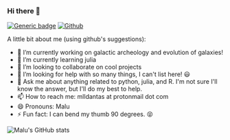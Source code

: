 ### Hi there 👋

[![Generic badge](https://img.shields.io/badge/Personal-website-<COLOR>.svg)](https://www.mlldantas.com/)
[![Github](https://img.shields.io/badge/-Github-000?style=flat&logo=Github&logoColor=white)](https://github.com/mlldantas)

A little bit about me (using github's suggestions):

- 🔭 I’m currently working on galactic archeology and evolution of galaxies!
- 🌱 I’m currently learning julia
- 👯 I’m looking to collaborate on cool projects
- 🤔 I’m looking for help with so many things, I can't list here! 😃
- 💬 Ask me about anything related to python, julia, and R. I'm not sure I'll know the answer, but I'll do my best to help. 
- 📫 How to reach me: mlldantas at protonmail dot com
- 😄 Pronouns: Malu
- ⚡ Fun fact: I can bend my thumb 90 degrees. :stuck_out_tongue_closed_eyes: 

![Malu's GitHub stats](https://github-readme-stats.vercel.app/api?username=mlldantas&count_private=true)
